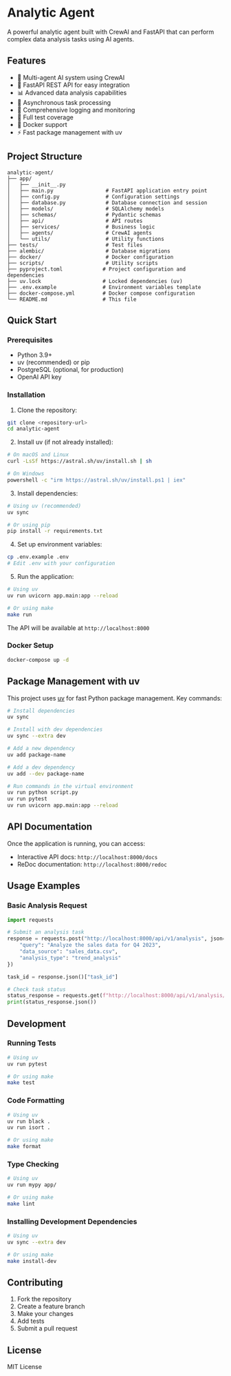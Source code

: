 # Analytic Agent

A powerful analytic agent built with CrewAI and FastAPI that can perform complex data analysis tasks using AI agents.

## Features

- 🤖 Multi-agent AI system using CrewAI
- 🚀 FastAPI REST API for easy integration
- 📊 Advanced data analysis capabilities
- 🔄 Asynchronous task processing
- 📝 Comprehensive logging and monitoring
- 🧪 Full test coverage
- 🐳 Docker support
- ⚡ Fast package management with uv

## Project Structure

```
analytic-agent/
├── app/
│   ├── __init__.py
│   ├── main.py                 # FastAPI application entry point
│   ├── config.py               # Configuration settings
│   ├── database.py             # Database connection and session
│   ├── models/                 # SQLAlchemy models
│   ├── schemas/                # Pydantic schemas
│   ├── api/                    # API routes
│   ├── services/               # Business logic
│   ├── agents/                 # CrewAI agents
│   └── utils/                  # Utility functions
├── tests/                      # Test files
├── alembic/                    # Database migrations
├── docker/                     # Docker configuration
├── scripts/                    # Utility scripts
├── pyproject.toml             # Project configuration and dependencies
├── uv.lock                    # Locked dependencies (uv)
├── .env.example               # Environment variables template
├── docker-compose.yml         # Docker compose configuration
└── README.md                  # This file
```

## Quick Start

### Prerequisites

- Python 3.9+
- uv (recommended) or pip
- PostgreSQL (optional, for production)
- OpenAI API key

### Installation

1. Clone the repository:
```bash
git clone <repository-url>
cd analytic-agent
```

2. Install uv (if not already installed):
```bash
# On macOS and Linux
curl -LsSf https://astral.sh/uv/install.sh | sh

# On Windows
powershell -c "irm https://astral.sh/uv/install.ps1 | iex"
```

3. Install dependencies:
```bash
# Using uv (recommended)
uv sync

# Or using pip
pip install -r requirements.txt
```

4. Set up environment variables:
```bash
cp .env.example .env
# Edit .env with your configuration
```

5. Run the application:
```bash
# Using uv
uv run uvicorn app.main:app --reload

# Or using make
make run
```

The API will be available at `http://localhost:8000`

### Docker Setup

```bash
docker-compose up -d
```

## Package Management with uv

This project uses [uv](https://github.com/astral-sh/uv) for fast Python package management. Key commands:

```bash
# Install dependencies
uv sync

# Install with dev dependencies
uv sync --extra dev

# Add a new dependency
uv add package-name

# Add a dev dependency
uv add --dev package-name

# Run commands in the virtual environment
uv run python script.py
uv run pytest
uv run uvicorn app.main:app --reload
```

## API Documentation

Once the application is running, you can access:
- Interactive API docs: `http://localhost:8000/docs`
- ReDoc documentation: `http://localhost:8000/redoc`

## Usage Examples

### Basic Analysis Request

```python
import requests

# Submit an analysis task
response = requests.post("http://localhost:8000/api/v1/analysis", json={
    "query": "Analyze the sales data for Q4 2023",
    "data_source": "sales_data.csv",
    "analysis_type": "trend_analysis"
})

task_id = response.json()["task_id"]

# Check task status
status_response = requests.get(f"http://localhost:8000/api/v1/analysis/{task_id}")
print(status_response.json())
```

## Development

### Running Tests

```bash
# Using uv
uv run pytest

# Or using make
make test
```

### Code Formatting

```bash
# Using uv
uv run black .
uv run isort .

# Or using make
make format
```

### Type Checking

```bash
# Using uv
uv run mypy app/

# Or using make
make lint
```

### Installing Development Dependencies

```bash
# Using uv
uv sync --extra dev

# Or using make
make install-dev
```

## Contributing

1. Fork the repository
2. Create a feature branch
3. Make your changes
4. Add tests
5. Submit a pull request

## License

MIT License 